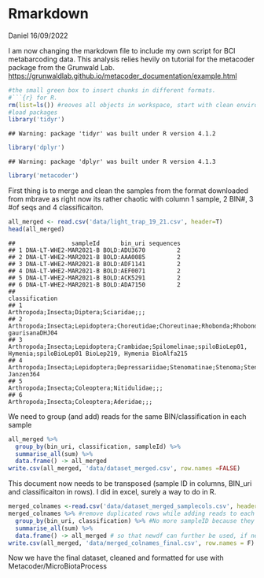 Rmarkdown
================
Daniel
16/09/2022

I am now changing the markdown file to include my own script for BCI
metabarcoding data. This analysis relies hevily on tutorial for the
metacoder package from the Grunwald Lab.
<https://grunwaldlab.github.io/metacoder_documentation/example.html>

``` r
#the small green box to insert chunks in different formats. 
#```{r} for R.
rm(list=ls()) #reoves all objects in workspace, start with clean environment
#load packages
library('tidyr')
```

    ## Warning: package 'tidyr' was built under R version 4.1.2

``` r
library('dplyr')
```

    ## Warning: package 'dplyr' was built under R version 4.1.3

``` r
library('metacoder')
```

First thing is to merge and clean the samples from the format downloaded
from mbrave as right now its rather chaotic with column 1 sample, 2
BIN#, 3 #of seqs and 4 classificaiton.

``` r
all_merged <- read.csv('data/light_trap_19_21.csv', header=T)
head(all_merged)
```

    ##                sampleId      bin_uri sequences
    ## 1 DNA-LT-WHE2-MAR2021-B BOLD:ADU3670         2
    ## 2 DNA-LT-WHE2-MAR2021-B BOLD:AAA0085         2
    ## 3 DNA-LT-WHE2-MAR2021-B BOLD:ADF1141         2
    ## 4 DNA-LT-WHE2-MAR2021-B BOLD:AEF0071         2
    ## 5 DNA-LT-WHE2-MAR2021-B BOLD:ACK5291         2
    ## 6 DNA-LT-WHE2-MAR2021-B BOLD:ADA7150         2
    ##                                                                                                             classification
    ## 1                                                                                  Arthropoda;Insecta;Diptera;Sciaridae;;;
    ## 2                                  Arthropoda;Insecta;Lepidoptera;Choreutidae;Choreutinae;Rhobonda;Rhobonda gaurisanaDHJ04
    ## 3 Arthropoda;Insecta;Lepidoptera;Crambidae;Spilomelinae;spiloBioLep01, Hymenia;spiloBioLep01 BioLep219, Hymenia BioAlfa215
    ## 4                                     Arthropoda;Insecta;Lepidoptera;Depressariidae;Stenomatinae;Stenoma;Stenoma Janzen364
    ## 5                                                                             Arthropoda;Insecta;Coleoptera;Nitidulidae;;;
    ## 6                                                                                Arthropoda;Insecta;Coleoptera;Aderidae;;;

We need to group (and add) reads for the same BIN/classification in each
sample

``` r
all_merged %>%
  group_by(bin_uri, classification, sampleId) %>%
  summarise_all(sum) %>%
  data.frame() -> all_merged
write.csv(all_merged, 'data/dataset_merged.csv', row.names =FALSE)
```

This document now needs to be transposed (sample ID in columns, BIN_uri
and classificaiton in rows). I did in excel, surely a way to do in R.

``` r
merged_colnames <-read.csv('data/dataset_merged_samplecols.csv', header = T)
merged_colnames %>% #remove duplicated rows while adding reads to each 'sample' column
  group_by(bin_uri, classification) %>% #No more sampleID because they are the columns now
  summarise_all(sum) %>%
  data.frame() -> all_merged # so that newdf can further be used, if needed
write.csv(all_merged, 'data/merged_colnames_final.csv', row.names = F)
```

Now we have the final dataset, cleaned and formatted for use with
Metacoder/MicroBiotaProcess
